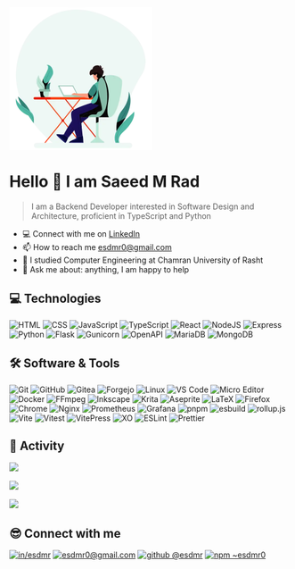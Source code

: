 <img src="http://github.com/esdmr/.github/raw/main/profile/header.webp" alt="" height="256" align="center">

# Hello 👋 I am Saeed M Rad

> I am a Backend Developer interested in Software Design and Architecture, proficient in TypeScript and Python

- 💻️ Connect with me on [LinkedIn](https://www.linkedin.com/in/esdmr)
- 📫 How to reach me [esdmr0@gmail.com](mailto:esdmr0@gmail.com)
- 📝 I studied Computer Engineering at Chamran University of Rasht
- 💬 Ask me about: anything, I am happy to help

## 💻 Technologies

![HTML](https://img.shields.io/badge/HTML-E34F26.svg?style=for-the-badge&logo=html5&logoColor=white)
![CSS](https://img.shields.io/badge/CSS-663399.svg?style=for-the-badge&logo=css&logoColor=white)
![JavaScript](https://img.shields.io/badge/JavaScript-F7DF1E.svg?style=for-the-badge&logo=javascript&logoColor=black)
![TypeScript](https://img.shields.io/badge/TypeScript-3178C6.svg?style=for-the-badge&logo=typescript&logoColor=white)
![React](https://img.shields.io/badge/React-61DAFB.svg?style=for-the-badge&logo=react&logoColor=black)
![NodeJS](https://img.shields.io/badge/Node.js-5FA04E.svg?style=for-the-badge&logo=nodedotjs&logoColor=white)
![Express](https://img.shields.io/badge/Express.js-000000.svg?style=for-the-badge&logo=express&logoColor=white)
![Python](https://img.shields.io/badge/Python-3776AB?style=for-the-badge&logo=python&logoColor=white)
![Flask](https://img.shields.io/badge/Flask-000000?style=for-the-badge&logo=flask&logoColor=white)
![Gunicorn](https://img.shields.io/badge/Gunicorn-499848?style=for-the-badge&logo=gunicorn&logoColor=white)
![OpenAPI](https://img.shields.io/badge/OpenAPI-6BA539?style=for-the-badge&logo=openapiinitiative&logoColor=white)
![MariaDB](https://img.shields.io/badge/MariaDB-003545?style=for-the-badge&logo=mariadb&logoColor=white)
![MongoDB](https://img.shields.io/badge/MongoDB-47A248.svg?style=for-the-badge&logo=mongodb&logoColor=white)

## 🛠️ Software & Tools

![Git](https://img.shields.io/badge/Git-F05032?style=for-the-badge&logo=git&logoColor=white)
![GitHub](https://img.shields.io/badge/GitHub-181717?style=for-the-badge&logo=github&logoColor=white)
![Gitea](https://img.shields.io/badge/Gitea-609926?style=for-the-badge&logo=gitea&logoColor=white)
![Forgejo](https://img.shields.io/badge/Forgejo-FB923C?style=for-the-badge&logo=forgejo&logoColor=white)
![Linux](https://img.shields.io/badge/Linux-FCC624?style=for-the-badge&logo=linux&logoColor=black)
![VS Code](https://img.shields.io/badge/VS_Code-2F80ED?style=for-the-badge&logo=vscodium&logoColor=white)
![Micro Editor](https://img.shields.io/badge/Micro_Editor-2E3192?style=for-the-badge&logo=microeditor&logoColor=white)
![Docker](https://img.shields.io/badge/Docker-2496ED?style=for-the-badge&logo=docker&logoColor=white)
![FFmpeg](https://img.shields.io/badge/FFmpeg-007808?style=for-the-badge&logo=ffmpeg&logoColor=white)
![Inkscape](https://img.shields.io/badge/Inkscape-000000?style=for-the-badge&logo=inkscape&logoColor=white)
![Krita](https://img.shields.io/badge/Krita-3BABFF?style=for-the-badge&logo=krita&logoColor=white)
![Aseprite](https://img.shields.io/badge/Aseprite-7D929E?style=for-the-badge&logo=aseprite&logoColor=white)
![LaTeX](https://img.shields.io/badge/LaTeX-008080?style=for-the-badge&logo=latex&logoColor=white)
![Firefox](https://img.shields.io/badge/Firefox-FF7139?style=for-the-badge&logo=firefoxbrowser&logoColor=white)
![Chrome](https://img.shields.io/badge/Chrome-4285F4?style=for-the-badge&logo=googlechrome&logoColor=white)
![Nginx](https://img.shields.io/badge/Nginx-009639?style=for-the-badge&logo=nginx&logoColor=white)
![Prometheus](https://img.shields.io/badge/Prometheus-E6522C?style=for-the-badge&logo=prometheus&logoColor=white)
![Grafana](https://img.shields.io/badge/Grafana-F46800?style=for-the-badge&logo=grafana&logoColor=white)
![pnpm](https://img.shields.io/badge/pnpm-F69220?style=for-the-badge&logo=pnpm&logoColor=white)
![esbuild](https://img.shields.io/badge/esbuild-FFCF00?style=for-the-badge&logo=esbuild&logoColor=black)
![rollup.js](https://img.shields.io/badge/rollup.js-EC4A3F?style=for-the-badge&logo=rollupdotjs&logoColor=white)
![Vite](https://img.shields.io/badge/Vite-646CFF?style=for-the-badge&logo=vite&logoColor=white)
![Vitest](https://img.shields.io/badge/Vitest-6E9F18?style=for-the-badge&logo=vitest&logoColor=white)
![VitePress](https://img.shields.io/badge/VitePress-5C73E7?style=for-the-badge&logo=vitepress&logoColor=white)
![XO](https://img.shields.io/badge/XO-5ED9C7?style=for-the-badge&logo=xo&logoColor=black)
![ESLint](https://img.shields.io/badge/ESLint-4B32C3?style=for-the-badge&logo=eslint&logoColor=white)
![Prettier](https://img.shields.io/badge/Prettier-F7B93E?style=for-the-badge&logo=prettier&logoColor=black)


## 🚥 Activity

![](https://github-readme-stats.vercel.app/api/top-langs?username=esdmr&langs_count=8&layout=compact)

![](https://github-readme-stats.vercel.app/api?username=esdmr&show_icons=true)

![](https://github-readme-activity-graph.vercel.app/graph?username=esdmr&bg_color=FFFFFF)

## 😎 Connect with me

<p align="left">
<a href="https://linkedin.com/in/esdmr/"><img src="https://www.svgrepo.com/show/448234/linkedin.svg" alt="in/esdmr" height="30" width="40" /></a>
<a href="mailto:esdmr0@gmail.com"> <img src="https://www.svgrepo.com/show/349378/gmail.svg" alt="esdmr0@gmail.com" height="30" width="40" /></a>
<a href="https://github.com/esdmr"> <img alt="github @esdmr" src="https://www.svgrepo.com/show/512317/github-142.svg" height="30" width="40" /></a>
<a href="https://www.npmjs.com/~esdmr0"> <img alt="npm ~esdmr0" src="https://www.svgrepo.com/show/452077/npm.svg" height="30" width="40" /></a>
</p>
